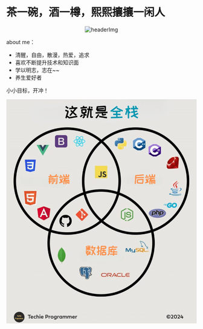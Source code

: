 # 茶一碗，酒一樽，熙熙攘攘一闲人


<p style="text-align: center; margin: 0px;" markdown>
    <img src="https://github.com/ddddkw/ddddkw.github.io/docs/assets/header.png"  alt="headerImg"/>
</p>

about me：

- 清醒，自由，散漫，热爱，追求
- 喜欢不断提升技术和知识面
- 学以明志，志在~~
- 养生爱好者

小小目标，开冲！

![](assets/goals.png)